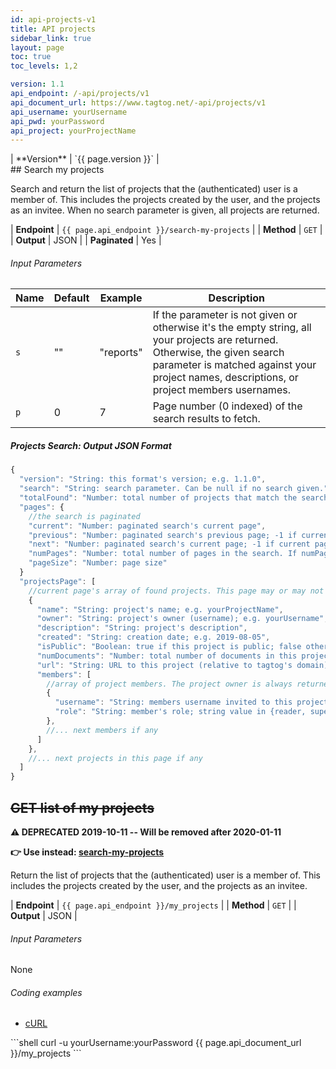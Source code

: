 ```yaml
---
id: api-projects-v1
title: API projects
sidebar_link: true
layout: page
toc: true
toc_levels: 1,2

version: 1.1
api_endpoint: /-api/projects/v1
api_document_url: https://www.tagtog.net/-api/projects/v1
api_username: yourUsername
api_pwd: yourPassword
api_project: yourProjectName
---
```


<div class="two-third-col" markdown="1">
| **Version** | `{{ page.version }}` |

</div>


<div class="two-third-col" markdown="1">
## Search my projects

Search and return the list of projects that the (authenticated) user is a member of. This includes the projects created by the user, and the projects as an invitee. When no search parameter is given, all projects are returned.

| **Endpoint**  | `{{ page.api_endpoint }}/search-my-projects` |
| **Method**    | `GET`                                        |
| **Output**    | JSON                                         |
| **Paginated** | Yes                                          |

###### Input Parameters

| Name | Default | Example   | Description                                                                                                                                                                                                                |
| ---- | ------- | --------- | -------------------------------------------------------------------------------------------------------------------------------------------------------------------------------------------------------------------------- |
| `s`  | ""      | "reports" | If the parameter is not given or otherwise it's the empty string, all your projects are returned. Otherwise, the given search parameter is matched against your project names, descriptions, or project members usernames. |
| `p`  | 0       | 7         | Page number (0 indexed) of the search results to fetch.                                                                                                                                                                    |

##### Projects Search: Output JSON Format

```javascript
{
  "version": "String: this format's version; e.g. 1.1.0",
  "search": "String: search parameter. Can be null if no search given.",
  "totalFound": "Number: total number of projects that match the search",
  "pages": {
    //the search is paginated
    "current": "Number: paginated search's current page",
    "previous": "Number: paginated search's previous page; -1 if current page == 0",
    "next": "Number: paginated search's current page; -1 if current page is the last page",
    "numPages": "Number: total number of pages in the search. If numPages <= 1, the current page contains all found results"
    "pageSize": "Number: page size"
  }
  "projectsPage": [
    //current page's array of found projects. This page may or may not contain all results
    {
      "name": "String: project's name; e.g. yourProjectName",
      "owner": "String: project's owner (username); e.g. yourUsername",
      "description": "String: project's description",
      "created": "String: creation date; e.g. 2019-08-05",
      "isPublic": "Boolean: true if this project is public; false otherwise",
      "numDocuments": "Number: total number of documents in this project",
      "url": "String: URL to this project (relative to tagtog's domain)",
      "members": [
        //array of project members. The project owner is always returned (with role admin)
        {
          "username": "String: members username invited to this project",
          "role": "String: member's role; string value in {reader, supercurator, admin}"
        },
        //... next members if any
      ]
    },
    //... next projects in this page if any
  ]
}
```

</div>


<div class="two-third-col" markdown="1">

## ~~GET list of my projects~~

**⚠️ DEPRECATED 2019-10-11 -- Will be removed after 2020-01-11**

**👉 Use instead: [search-my-projects](#search-my-projects)**

Return the list of projects that the (authenticated) user is a member of. This includes the projects created by the user, and the projects as an invitee.

| **Endpoint** | `{{ page.api_endpoint }}/my_projects` |
| **Method**   | `GET`                                 |
| **Output**   | JSON                                  |


###### Input Parameters

None


###### Coding examples

<div id="tabs-container">
  <ul class="tabs-menu">
    <li class="current"><a href="#tab-1-curl">cURL</a></li>    
  </ul>
  <div class="tab">
<div id="tab-1-curl" class="tab-content" style="display: block" markdown="1">
```shell
curl -u yourUsername:yourPassword {{ page.api_document_url }}/my_projects
```
</div>
  </div>
</div>

</div>
